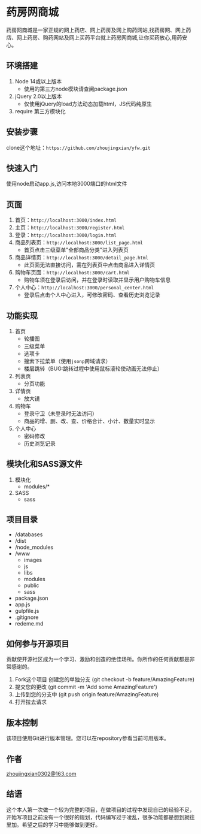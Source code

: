 # 药房网商城
药房网商城是一家正规的网上药店、网上药房及网上购药网站,找药房网、网上药店、网上药房、购药网站及网上买药平台就上药房网商城,让你买药放心,用药安心。

## 环境搭建
1. Node 14或以上版本
   - 使用的第三方node模块请查阅package.json
2. jQuery 2.0以上版本
   - 仅使用jQuery的load方法动态加载html，JS代码纯原生
3. require 第三方模块化

## 安装步骤

clone这个地址：`https://github.com/zhoujingxian/yfw.git`

## 快速入门
使用node启动app.js,访问本地3000端口的html文件

## 页面
1. 首页：`http://localhost:3000/index.html`
2. 主页：`http://localhost:3000/register.html`
3. 登录：`http://localhost:3000/login.html`
4. 商品列表页：`http://localhost:3000/list_page.html`
   - 首页点击三级菜单"全部商品分类"进入列表页
5. 商品详情页：`http://localhost:3000/detail_page.html`
   - 此页面无法直接访问，需在列表页中点击商品进入详情页
6. 购物车页面：`http://localhost:3000/cart.html`
   - 购物车须在登录后访问，并在登录时读取并显示用户购物车信息
7. 个人中心：`http://localhost:3000/personal_center.html`
   - 登录后点击个人中心进入，可修改密码、查看历史浏览记录

## 功能实现
1. 首页
   - 轮播图
   - 三级菜单
   - 选项卡
   - 搜索下拉菜单（使用`jsonp`跨域请求）
   - 楼层跳转（BUG:跳转过程中使用鼠标滚轮使动画无法停止）
2. 列表页
   - 分页功能
3. 详情页
   - 放大镜
4. 购物车
   - 登录守卫（未登录时无法访问）
   - 商品的增、删、改、查、价格合计、小计、数量实时显示
5. 个人中心
   - 密码修改
   - 历史浏览记录

## 模块化和SASS源文件
1. 模块化
   - modules/*
2. SASS
   - sass

## 项目目录

- /databases
- /dist
- /node_modules
- /www
  - images
  - js
  - libs
  - modules
  - public
  - sass
- package.json
- app.js
- gulpfile.js
- .gitignore
- redeme.md

## 如何参与开源项目
贡献使开源社区成为一个学习、激励和创造的绝佳场所。你所作的任何贡献都是非常感谢的。

1. Fork这个项目
创建您的单独分支 (git checkout -b feature/AmazingFeature)
2. 提交您的更改 (git commit -m 'Add some AmazingFeature')
3. 上传到您的分支中 (git push origin feature/AmazingFeature)
4. 打开拉去请求
   
## 版本控制
该项目使用Git进行版本管理。您可以在repository参看当前可用版本。

## 作者
zhoujingxian0302@163.com

## 结语
这个本人第一次做一个较为完整的项目，在做项目的过程中发现自已的经验不足，开始写项目之前没有一个很好的规划，代码编写过于凌乱，很多功能都是想到就往里加。希望之后的学习中能够做到更好。